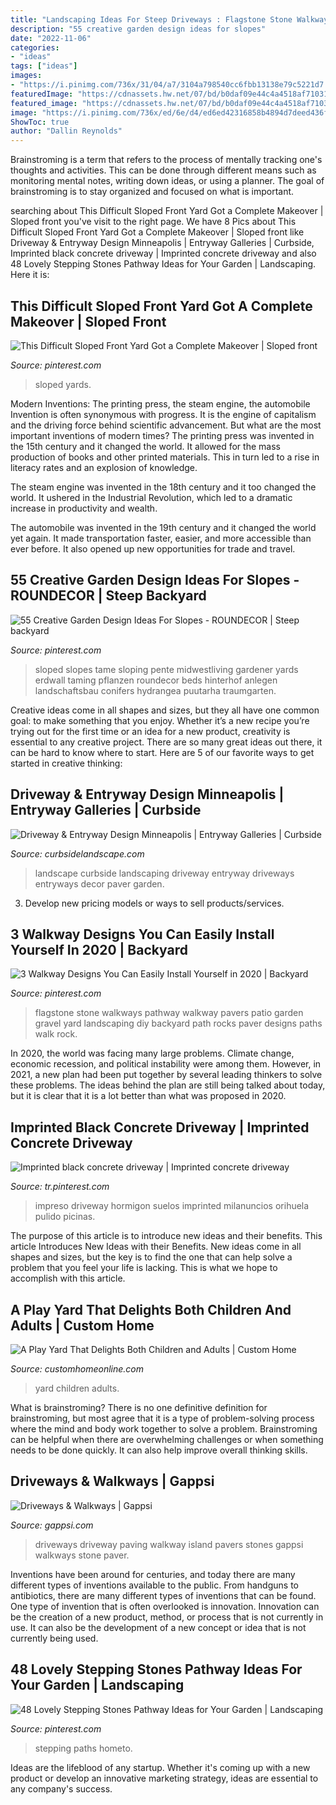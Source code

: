 ```yaml
---
title: "Landscaping Ideas For Steep Driveways : Flagstone Stone Walkways Pathway Walkway Pavers Patio Garden Gravel Yard Landscaping Diy Backyard Path Rocks Paver Designs Paths Walk Rock"
description: "55 creative garden design ideas for slopes"
date: "2022-11-06"
categories:
- "ideas"
tags: ["ideas"]
images:
- "https://i.pinimg.com/736x/31/04/a7/3104a798540cc6fbb13138e79c5221d7.jpg"
featuredImage: "https://cdnassets.hw.net/07/bd/b0daf09e44c4a4518af71031c698/748568988-blasen-urban-20play-01-tcm52-2191753.jpg"
featured_image: "https://cdnassets.hw.net/07/bd/b0daf09e44c4a4518af71031c698/748568988-blasen-urban-20play-01-tcm52-2191753.jpg"
image: "https://i.pinimg.com/736x/ed/6e/d4/ed6ed42316858b4894d7deed436f988d.jpg"
ShowToc: true
author: "Dallin Reynolds"
---
```



Brainstroming is a term that refers to the process of mentally tracking one's thoughts and activities. This can be done through different means such as monitoring mental notes, writing down ideas, or using a planner. The goal of brainstroming is to stay organized and focused on what is important.

	

		
searching about This Difficult Sloped Front Yard Got a Complete Makeover | Sloped front you've visit to the right page. We have 8 Pics about This Difficult Sloped Front Yard Got a Complete Makeover | Sloped front like Driveway &amp; Entryway Design Minneapolis | Entryway Galleries | Curbside, Imprinted black concrete driveway | Imprinted concrete driveway and also 48 Lovely Stepping Stones Pathway Ideas for Your Garden | Landscaping. Here it is:
		
    
## This Difficult Sloped Front Yard Got A Complete Makeover | Sloped Front

<img loading=lazy src="https://i.pinimg.com/736x/31/04/a7/3104a798540cc6fbb13138e79c5221d7.jpg" onerror="this.onerror=null;this.src='https://tse2.mm.bing.net/th?id=OIP.q-ph-FbBuzc9vE1VIPOc9QHaJ3&amp;pid=15.1';" alt="This Difficult Sloped Front Yard Got a Complete Makeover | Sloped front">

_Source: pinterest.com_

>sloped yards. 

	

Modern Inventions: The printing press, the steam engine, the automobile
Invention is often synonymous with progress. It is the engine of capitalism and the driving force behind scientific advancement. But what are the most important inventions of modern times?
The printing press was invented in the 15th century and it changed the world. It allowed for the mass production of books and other printed materials. This in turn led to a rise in literacy rates and an explosion of knowledge.

The steam engine was invented in the 18th century and it too changed the world. It ushered in the Industrial Revolution, which led to a dramatic increase in productivity and wealth.

The automobile was invented in the 19th century and it changed the world yet again. It made transportation faster, easier, and more accessible than ever before. It also opened up new opportunities for trade and travel.

    
## 55 Creative Garden Design Ideas For Slopes - ROUNDECOR | Steep Backyard

<img loading=lazy src="https://i.pinimg.com/736x/b9/23/18/b92318a46833b1ded4897e94f43035e0.jpg" onerror="this.onerror=null;this.src='https://tse4.mm.bing.net/th?id=OIP.Xw8Awj4gMlN1XRuzzjFFdgHaJ3&amp;pid=15.1';" alt="55 Creative Garden Design Ideas For Slopes - ROUNDECOR | Steep backyard">

_Source: pinterest.com_

>sloped slopes tame sloping pente midwestliving gardener yards erdwall taming pflanzen roundecor beds hinterhof anlegen landschaftsbau conifers hydrangea puutarha traumgarten. 

	

Creative ideas come in all shapes and sizes, but they all have one common goal: to make something that you enjoy. Whether it’s a new recipe you’re trying out for the first time or an idea for a new product, creativity is essential to any creative project. There are so many great ideas out there, it can be hard to know where to start. Here are 5 of our favorite ways to get started in creative thinking: 

    
## Driveway &amp; Entryway Design Minneapolis | Entryway Galleries | Curbside

<img loading=lazy src="https://www.curbsidelandscape.com/wp-content/uploads/2013/06/Drives_and_Entries_8.jpg" onerror="this.onerror=null;this.src='https://tse2.mm.bing.net/th?id=OIP.t7SA_UCJMNZAjZu1c6ur7AHaJ3&amp;pid=15.1';" alt="Driveway &amp; Entryway Design Minneapolis | Entryway Galleries | Curbside">

_Source: curbsidelandscape.com_

>landscape curbside landscaping driveway entryway driveways entryways decor paver garden. 

	

3. Develop new pricing models or ways to sell products/services.

    
## 3 Walkway Designs You Can Easily Install Yourself In 2020 | Backyard

<img loading=lazy src="https://i.pinimg.com/736x/6a/01/98/6a0198dea5f26bd7693fcbdbbf359c0b.jpg" onerror="this.onerror=null;this.src='https://tse4.mm.bing.net/th?id=OIP.gbDZr4ffwILYBwRC1WokfQHaKE&amp;pid=15.1';" alt="3 Walkway Designs You Can Easily Install Yourself in 2020 | Backyard">

_Source: pinterest.com_

>flagstone stone walkways pathway walkway pavers patio garden gravel yard landscaping diy backyard path rocks paver designs paths walk rock. 

	

In 2020, the world was facing many large problems. Climate change, economic recession, and political instability were among them. However, in 2021, a new plan had been put together by several leading thinkers to solve these problems. The ideas behind the plan are still being talked about today, but it is clear that it is a lot better than what was proposed in 2020.

    
## Imprinted Black Concrete Driveway | Imprinted Concrete Driveway

<img loading=lazy src="https://i.pinimg.com/736x/c8/7a/a5/c87aa5045dd549876aaed7438530dd6d.jpg" onerror="this.onerror=null;this.src='https://tse1.mm.bing.net/th?id=OIP.Lh_BVhXvatB_1_gcJN5gwQHaFe&amp;pid=15.1';" alt="Imprinted black concrete driveway | Imprinted concrete driveway">

_Source: tr.pinterest.com_

>impreso driveway hormigon suelos imprinted milanuncios orihuela pulido picinas. 

	

The purpose of this article is to introduce new ideas and their benefits.
This article Introduces New Ideas with their Benefits. New ideas come in all shapes and sizes, but the key is to find the one that can help solve a problem that you feel your life is lacking. This is what we hope to accomplish with this article.

    
## A Play Yard That Delights Both Children And Adults | Custom Home

<img loading=lazy src="https://cdnassets.hw.net/07/bd/b0daf09e44c4a4518af71031c698/748568988-blasen-urban-20play-01-tcm52-2191753.jpg" onerror="this.onerror=null;this.src='https://tse1.mm.bing.net/th?id=OIP.Qoa3ItECwZrIiox-6g6oagHaFj&amp;pid=15.1';" alt="A Play Yard That Delights Both Children and Adults | Custom Home">

_Source: customhomeonline.com_

>yard children adults. 

	

What is brainstroming?
There is no one definitive definition for brainstroming, but most agree that it is a type of problem-solving process where the mind and body work together to solve a problem. Brainstroming can be helpful when there are overwhelming challenges or when something needs to be done quickly. It can also help improve overall thinking skills.

    
## Driveways &amp; Walkways | Gappsi

<img loading=lazy src="https://gappsi.com/wp-content/uploads/2014/02/Kings-ParkPictures-design-build-contractor-company-driveways-and-walkways-Remodeling-Services-Nassau-and-Suffolk-Long-island-NY-Gappsi..jpg" onerror="this.onerror=null;this.src='https://tse4.mm.bing.net/th?id=OIP.KSpgXbbd1iGHdkVlrcDlIAHaE6&amp;pid=15.1';" alt="Driveways &amp; Walkways | Gappsi">

_Source: gappsi.com_

>driveways driveway paving walkway island pavers stones gappsi walkways stone paver. 

	

Inventions have been around for centuries, and today there are many different types of inventions available to the public. From handguns to antibiotics, there are many different types of inventions that can be found. One type of invention that is often overlooked is innovation. Innovation can be the creation of a new product, method, or process that is not currently in use. It can also be the development of a new concept or idea that is not currently being used.

    
## 48 Lovely Stepping Stones Pathway Ideas For Your Garden | Landscaping

<img loading=lazy src="https://i.pinimg.com/736x/ed/6e/d4/ed6ed42316858b4894d7deed436f988d.jpg" onerror="this.onerror=null;this.src='https://tse1.mm.bing.net/th?id=OIP.HtOwO6Gh8SwpAB3ZG25XFAHaOX&amp;pid=15.1';" alt="48 Lovely Stepping Stones Pathway Ideas for Your Garden | Landscaping">

_Source: pinterest.com_

>stepping paths hometo. 

	

Ideas are the lifeblood of any startup. Whether it's coming up with a new product or develop an innovative marketing strategy, ideas are essential to any company's success.

